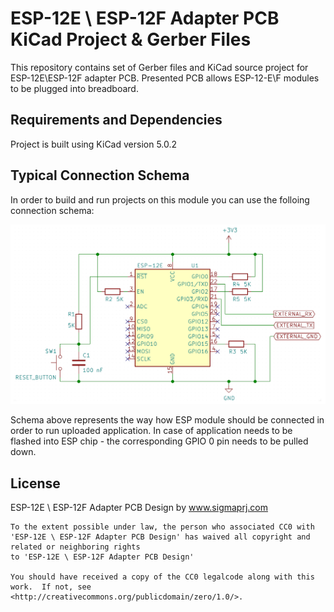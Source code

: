 ESP-12E \ ESP-12F Adapter PCB KiCad Project & Gerber Files
==============

This repository contains set of Gerber files and KiCad source project for ESP-12E\ESP-12F adapter PCB.
Presented PCB allows ESP-12-E\F modules to be plugged into breadboard.

Requirements and Dependencies
-----------------------------

Project is built using KiCad version 5.0.2

Typical Connection Schema
-----------------------------

In order to build and run projects on this module you can use the folloing connection schema:

![ESP-12E Connection Schema](https://github.com/sigma-prj/esp-12-e-adapter-pcb/blob/main/resources/esp12e_conn_vcc_sc.png)

Schema above represents the way how ESP module should be connected in order to run uploaded application.
In case of application needs to be flashed into ESP chip - the corresponding GPIO 0 pin needs to be pulled down.

License
-----------------------------

ESP-12E \ ESP-12F Adapter PCB Design by www.sigmaprj.com
```
To the extent possible under law, the person who associated CC0 with
'ESP-12E \ ESP-12F Adapter PCB Design' has waived all copyright and related or neighboring rights
to 'ESP-12E \ ESP-12F Adapter PCB Design'

You should have received a copy of the CC0 legalcode along with this
work.  If not, see <http://creativecommons.org/publicdomain/zero/1.0/>.
```
